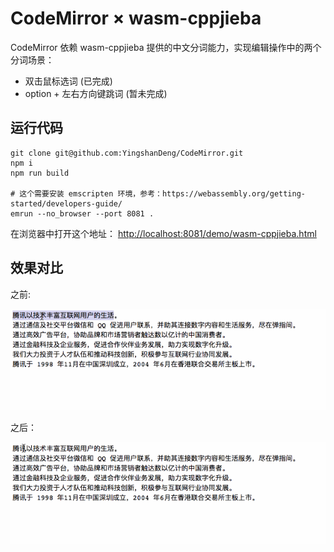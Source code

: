 # CodeMirror × wasm-cppjieba

CodeMirror 依赖 wasm-cppjieba 提供的中文分词能力，实现编辑操作中的两个分词场景：
- 双击鼠标选词 (已完成)
- option + 左右方向键跳词 (暂未完成)

## 运行代码
```shell
git clone git@github.com:YingshanDeng/CodeMirror.git
npm i
npm run build

# 这个需要安装 emscripten 环境，参考：https://webassembly.org/getting-started/developers-guide/
emrun --no_browser --port 8081 .
```

在浏览器中打开这个地址： [http://localhost:8081/demo/wasm-cppjieba.html](http://localhost:8081/demo/wasm-cppjieba.html)

## 效果对比
之前:

![](https://raw.githubusercontent.com/YingshanDeng/CodeMirror/master/images/before.gif)

之后：

![](https://raw.githubusercontent.com/YingshanDeng/CodeMirror/master/images/after.gif)
